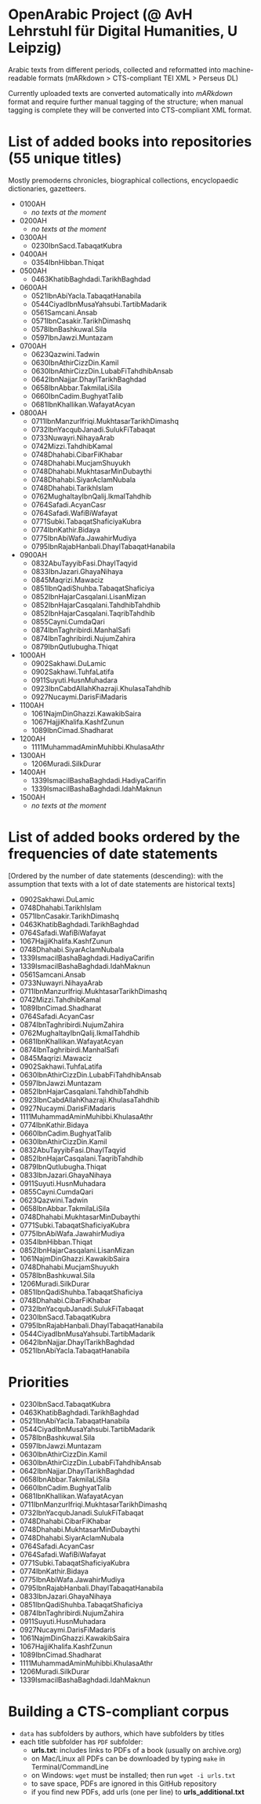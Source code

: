 # OpenArabic Project (@ AvH Lehrstuhl für Digital Humanities, U Leipzig)

Arabic texts from different periods, collected and reformatted into machine-readable formats (mARkdown > CTS-compliant TEI XML > Perseus DL)

Currently uploaded texts are converted automatically into *mARkdown* format and require further manual tagging of the structure; when manual tagging is complete they will be converted into CTS-compliant XML format.

# List of added books into repositories (55 unique titles)
Mostly premoderns chronicles, biographical collections, encyclopaedic dictionaries, gazetteers.

* 0100AH
    * _no texts at the moment_
* 0200AH
    * _no texts at the moment_
* 0300AH
    * 0230IbnSacd.TabaqatKubra
* 0400AH
    * 0354IbnHibban.Thiqat
* 0500AH
    * 0463KhatibBaghdadi.TarikhBaghdad
* 0600AH
    * 0521IbnAbiYacla.TabaqatHanabila
    * 0544CiyadIbnMusaYahsubi.TartibMadarik
    * 0561Samcani.Ansab
    * 0571IbnCasakir.TarikhDimashq
    * 0578IbnBashkuwal.Sila
    * 0597IbnJawzi.Muntazam
* 0700AH
    * 0623Qazwini.Tadwin
    * 0630IbnAthirCizzDin.Kamil
    * 0630IbnAthirCizzDin.LubabFiTahdhibAnsab
    * 0642IbnNajjar.DhaylTarikhBaghdad
    * 0658IbnAbbar.TakmilaLiSila
    * 0660IbnCadim.BughyatTalib
    * 0681IbnKhallikan.WafayatAcyan
* 0800AH
    * 0711IbnManzurIfriqi.MukhtasarTarikhDimashq
    * 0732IbnYacqubJanadi.SulukFiTabaqat
    * 0733Nuwayri.NihayaArab
    * 0742Mizzi.TahdhibKamal
    * 0748Dhahabi.CibarFiKhabar
    * 0748Dhahabi.MucjamShuyukh
    * 0748Dhahabi.MukhtasarMinDubaythi
    * 0748Dhahabi.SiyarAclamNubala
    * 0748Dhahabi.TarikhIslam
    * 0762MughaltayIbnQalij.IkmalTahdhib
    * 0764Safadi.AcyanCasr
    * 0764Safadi.WafiBiWafayat
    * 0771Subki.TabaqatShaficiyaKubra
    * 0774IbnKathir.Bidaya
    * 0775IbnAbiWafa.JawahirMudiya
    * 0795IbnRajabHanbali.DhaylTabaqatHanabila
* 0900AH
    * 0832AbuTayyibFasi.DhaylTaqyid
    * 0833IbnJazari.GhayaNihaya
    * 0845Maqrizi.Mawaciz
    * 0851IbnQadiShuhba.TabaqatShaficiya
    * 0852IbnHajarCasqalani.LisanMizan
    * 0852IbnHajarCasqalani.TahdhibTahdhib
    * 0852IbnHajarCasqalani.TaqribTahdhib
    * 0855Cayni.CumdaQari
    * 0874IbnTaghribirdi.ManhalSafi
    * 0874IbnTaghribirdi.NujumZahira
    * 0879IbnQutlubugha.Thiqat
* 1000AH
    * 0902Sakhawi.DuLamic
    * 0902Sakhawi.TuhfaLatifa
    * 0911Suyuti.HusnMuhadara
    * 0923IbnCabdAllahKhazraji.KhulasaTahdhib
    * 0927Nucaymi.DarisFiMadaris
* 1100AH
    * 1061NajmDinGhazzi.KawakibSaira
    * 1067HajjiKhalifa.KashfZunun
    * 1089IbnCimad.Shadharat
* 1200AH
    * 1111MuhammadAminMuhibbi.KhulasaAthr
* 1300AH
    * 1206Muradi.SilkDurar
* 1400AH
    * 1339IsmacilBashaBaghdadi.HadiyaCarifin
    * 1339IsmacilBashaBaghdadi.IdahMaknun
* 1500AH
    * _no texts at the moment_

# List of added books ordered by the frequencies of date statements 
[Ordered by the number of date statements (descending): with the assumption that texts with a lot of date statements are historical texts]* 0902Sakhawi.DuLamic
* 0748Dhahabi.TarikhIslam
* 0571IbnCasakir.TarikhDimashq
* 0463KhatibBaghdadi.TarikhBaghdad
* 0764Safadi.WafiBiWafayat
* 1067HajjiKhalifa.KashfZunun
* 0748Dhahabi.SiyarAclamNubala
* 1339IsmacilBashaBaghdadi.HadiyaCarifin
* 1339IsmacilBashaBaghdadi.IdahMaknun
* 0561Samcani.Ansab
* 0733Nuwayri.NihayaArab
* 0711IbnManzurIfriqi.MukhtasarTarikhDimashq
* 0742Mizzi.TahdhibKamal
* 1089IbnCimad.Shadharat
* 0764Safadi.AcyanCasr
* 0874IbnTaghribirdi.NujumZahira
* 0762MughaltayIbnQalij.IkmalTahdhib
* 0681IbnKhallikan.WafayatAcyan
* 0874IbnTaghribirdi.ManhalSafi
* 0845Maqrizi.Mawaciz
* 0902Sakhawi.TuhfaLatifa
* 0630IbnAthirCizzDin.LubabFiTahdhibAnsab
* 0597IbnJawzi.Muntazam
* 0852IbnHajarCasqalani.TahdhibTahdhib
* 0923IbnCabdAllahKhazraji.KhulasaTahdhib
* 0927Nucaymi.DarisFiMadaris
* 1111MuhammadAminMuhibbi.KhulasaAthr
* 0774IbnKathir.Bidaya
* 0660IbnCadim.BughyatTalib
* 0630IbnAthirCizzDin.Kamil
* 0832AbuTayyibFasi.DhaylTaqyid
* 0852IbnHajarCasqalani.TaqribTahdhib
* 0879IbnQutlubugha.Thiqat
* 0833IbnJazari.GhayaNihaya
* 0911Suyuti.HusnMuhadara
* 0855Cayni.CumdaQari
* 0623Qazwini.Tadwin
* 0658IbnAbbar.TakmilaLiSila
* 0748Dhahabi.MukhtasarMinDubaythi
* 0771Subki.TabaqatShaficiyaKubra
* 0775IbnAbiWafa.JawahirMudiya
* 0354IbnHibban.Thiqat
* 0852IbnHajarCasqalani.LisanMizan
* 1061NajmDinGhazzi.KawakibSaira
* 0748Dhahabi.MucjamShuyukh
* 0578IbnBashkuwal.Sila
* 1206Muradi.SilkDurar
* 0851IbnQadiShuhba.TabaqatShaficiya
* 0748Dhahabi.CibarFiKhabar
* 0732IbnYacqubJanadi.SulukFiTabaqat
* 0230IbnSacd.TabaqatKubra
* 0795IbnRajabHanbali.DhaylTabaqatHanabila
* 0544CiyadIbnMusaYahsubi.TartibMadarik
* 0642IbnNajjar.DhaylTarikhBaghdad
* 0521IbnAbiYacla.TabaqatHanabila

# Priorities

* 0230IbnSacd.TabaqatKubra* 0463KhatibBaghdadi.TarikhBaghdad* 0521IbnAbiYacla.TabaqatHanabila* 0544CiyadIbnMusaYahsubi.TartibMadarik* 0578IbnBashkuwal.Sila* 0597IbnJawzi.Muntazam* 0630IbnAthirCizzDin.Kamil* 0630IbnAthirCizzDin.LubabFiTahdhibAnsab* 0642IbnNajjar.DhaylTarikhBaghdad* 0658IbnAbbar.TakmilaLiSila* 0660IbnCadim.BughyatTalib* 0681IbnKhallikan.WafayatAcyan* 0711IbnManzurIfriqi.MukhtasarTarikhDimashq* 0732IbnYacqubJanadi.SulukFiTabaqat* 0748Dhahabi.CibarFiKhabar* 0748Dhahabi.MukhtasarMinDubaythi* 0748Dhahabi.SiyarAclamNubala* 0764Safadi.AcyanCasr* 0764Safadi.WafiBiWafayat* 0771Subki.TabaqatShaficiyaKubra* 0774IbnKathir.Bidaya* 0775IbnAbiWafa.JawahirMudiya* 0795IbnRajabHanbali.DhaylTabaqatHanabila* 0833IbnJazari.GhayaNihaya* 0851IbnQadiShuhba.TabaqatShaficiya* 0874IbnTaghribirdi.NujumZahira* 0911Suyuti.HusnMuhadara* 0927Nucaymi.DarisFiMadaris* 1061NajmDinGhazzi.KawakibSaira* 1067HajjiKhalifa.KashfZunun* 1089IbnCimad.Shadharat* 1111MuhammadAminMuhibbi.KhulasaAthr* 1206Muradi.SilkDurar* 1339IsmacilBashaBaghdadi.IdahMaknun

# Building a CTS-compliant corpus

- `data` has subfolders by authors, which have subfolders by titles
- each title subfolder has `PDF` subfolder:
	- **urls.txt**: includes links to PDFs of a book (usually on archive.org)
	- on Mac/Linux all PDFs can be downloaded by typing `make` in Terminal/CommandLine
	- on Windows: `wget` must be installed; then run `wget -i urls.txt`
	- to save space, PDFs are ignored in this GitHub repository 
	- if you find new PDFs, add urls (one per line) to **urls_additional.txt**

